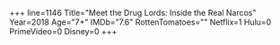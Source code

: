 +++
line=1146
Title="Meet the Drug Lords: Inside the Real Narcos"
Year=2018
Age="7+"
IMDb="7.6"
RottenTomatoes=""
Netflix=1
Hulu=0
PrimeVideo=0
Disney=0
+++

